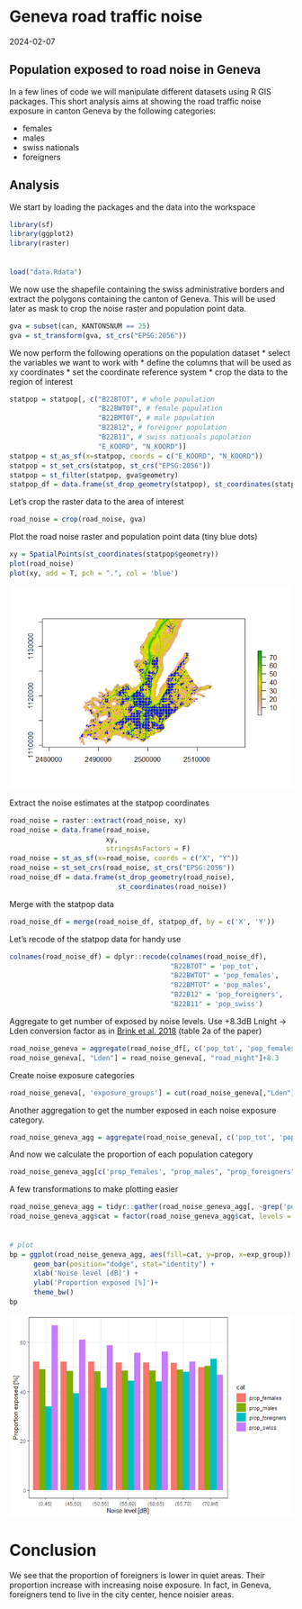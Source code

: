Geneva road traffic noise
================
2024-02-07

## Population exposed to road noise in Geneva

In a few lines of code we will manipulate different datasets using R GIS
packages. This short analysis aims at showing the road traffic noise
exposure in canton Geneva by the following categories:

- females
- males
- swiss nationals
- foreigners

## Analysis

We start by loading the packages and the data into the workspace

``` r
library(sf)
library(ggplot2)
library(raster)


load("data.Rdata")
```

We now use the shapefile containing the swiss administrative borders and
extract the polygons containing the canton of Geneva. This will be used
later as mask to crop the noise raster and population point data.

``` r
gva = subset(can, KANTONSNUM == 25)
gva = st_transform(gva, st_crs("EPSG:2056"))
```

We now perform the following operations on the population dataset \*
select the variables we want to work with \* define the columns that
will be used as xy coordinates \* set the coordinate reference system \*
crop the data to the region of interest

``` r
statpop = statpop[, c("B22BTOT", # whole population
                      "B22BWTOT", # female population
                      "B22BMTOT", # male population
                      "B22B12", # foreigner population
                      "B22B11", # swiss nationals population
                      "E_KOORD", "N_KOORD")]
statpop = st_as_sf(x=statpop, coords = c("E_KOORD", "N_KOORD"))
statpop = st_set_crs(statpop, st_crs("EPSG:2056"))
statpop = st_filter(statpop, gva$geometry)
statpop_df = data.frame(st_drop_geometry(statpop), st_coordinates(statpop))
```

Let’s crop the raster data to the area of interest

``` r
road_noise = crop(road_noise, gva)
```

Plot the road noise raster and population point data (tiny blue dots)

``` r
xy = SpatialPoints(st_coordinates(statpop$geometry))
plot(road_noise)
plot(xy, add = T, pch = ".", col = 'blue')
```

![](geneva_road_noise_files/figure-gfm/unnamed-chunk-1-1.png)<!-- -->

Extract the noise estimates at the statpop coordinates

``` r
road_noise = raster::extract(road_noise, xy)
road_noise = data.frame(road_noise,
                        xy, 
                        stringsAsFactors = F)
road_noise = st_as_sf(x=road_noise, coords = c("X", "Y"))
road_noise = st_set_crs(road_noise, st_crs("EPSG:2056"))
road_noise_df = data.frame(st_drop_geometry(road_noise),
                           st_coordinates(road_noise)) 
```

Merge with the statpop data

``` r
road_noise_df = merge(road_noise_df, statpop_df, by = c('X', 'Y'))
```

Let’s recode of the statpop data for handy use

``` r
colnames(road_noise_df) = dplyr::recode(colnames(road_noise_df),
                                        "B22BTOT" = 'pop_tot',
                                        "B22BWTOT" = 'pop_females',
                                        "B22BMTOT" = 'pop_males',
                                        "B22B12" = 'pop_foreigners',
                                        "B22B11" = 'pop_swiss')
```

Aggregate to get number of exposed by noise levels. Use +8.3dB Lnight
-\> Lden conversion factor as in [Brink et
al. 2018](https://www.sciencedirect.com/science/article/abs/pii/S1438463917304819)
(table 2a of the paper)

``` r
road_noise_geneva = aggregate(road_noise_df[, c('pop_tot', 'pop_females', 'pop_males', 'pop_foreigners', 'pop_swiss')], by = list(road_night = road_noise_df$road_noise), FUN = sum)
road_noise_geneva[, "Lden"] = road_noise_geneva[, "road_night"]+8.3
```

Create noise exposure categories

``` r
road_noise_geneva[, 'exposure_groups'] = cut(road_noise_geneva[,"Lden"] , breaks=c(0,45,50, 55, 60, 65, 70, Inf))
```

Another aggregation to get the number exposed in each noise exposure
category.

``` r
road_noise_geneva_agg = aggregate(road_noise_geneva[, c('pop_tot', 'pop_females', 'pop_males', 'pop_foreigners', 'pop_swiss')], by = list(exp_group = road_noise_geneva$exposure_groups), FUN = sum)
```

And now we calculate the proportion of each population category

``` r
road_noise_geneva_agg[c('prop_females', "prop_males", "prop_foreigners", "prop_swiss")] = apply(road_noise_geneva_agg[, c("pop_females", "pop_males", "pop_foreigners", "pop_swiss")], 2, function(x) (x/road_noise_geneva_agg$pop_tot)*100)
```

A few transformations to make plotting easier

``` r
road_noise_geneva_agg = tidyr::gather(road_noise_geneva_agg[, -grep('pop', colnames(road_noise_geneva_agg))], cat, prop,  prop_females:prop_swiss)
road_noise_geneva_agg$cat = factor(road_noise_geneva_agg$cat, levels = c('prop_females', "prop_males", "prop_foreigners", "prop_swiss"))


# plot
bp = ggplot(road_noise_geneva_agg, aes(fill=cat, y=prop, x=exp_group)) + 
      geom_bar(position="dodge", stat="identity") +
      xlab('Noise level [dB]') +
      ylab('Proportion exposed [%]')+
      theme_bw()
bp
```

![](geneva_road_noise_files/figure-gfm/transform_and_plot-1.png)<!-- -->

# Conclusion

We see that the proportion of foreigners is lower in quiet areas. Their
proportion increase with increasing noise exposure. In fact, in Geneva,
foreigners tend to live in the city center, hence noisier areas.
